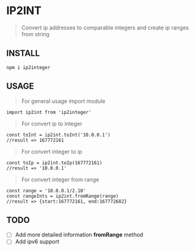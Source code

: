 # IP2INT
> Convert ip addresses to comparable integers and create ip ranges from string

## INSTALL
```
npm i ip2integer
```

## USAGE

> For general usage import module

```
import ip2int from 'ip2integer'
```

> For convert ip to integer
```
const toInt = ip2int.toInt('10.0.0.1')
//result => 167772161
```

> For convert integer to ip
```
const toIp = ip2int.toIp(167772161)
//result => '10.0.0.1'
```

> For convert integer from range
```
const range = '10.0.0.1/2.10'
const rangeInts = ip2int.fromRange(range)
//result => {start:167772161, end:167772682}
```

## TODO
- [ ] Add more detailed information **fromRange** method
- [ ] Add ipv6 support